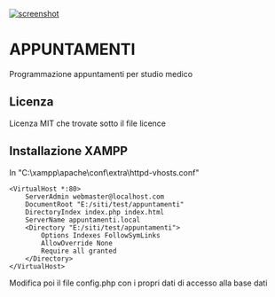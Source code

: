 [![screenshot](https://s14.postimg.org/awe9bl0ip/screenshot.jpg)](https://postimg.org/image/700xflfj1/)

# APPUNTAMENTI

Programmazione appuntamenti per studio medico

## Licenza

Licenza MIT che trovate sotto il file licence

## Installazione XAMPP

In "C:\xampp\apache\conf\extra\httpd-vhosts.conf"
``` 
<VirtualHost *:80>
	ServerAdmin webmaster@localhost.com
	DocumentRoot "E:/siti/test/appuntamenti"
	DirectoryIndex index.php index.html
	ServerName appuntamenti.local
	<Directory "E:/siti/test/appuntamenti">
        Options Indexes FollowSymLinks
        AllowOverride None
        Require all granted
	</Directory>
</VirtualHost>
```

Modifica poi il file config.php con i propri dati di accesso alla base dati